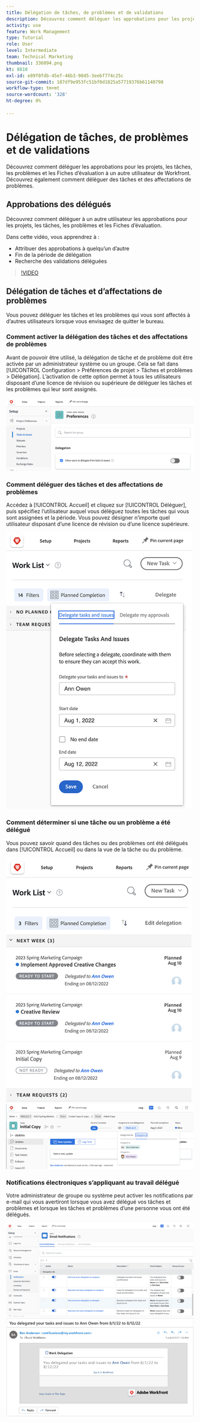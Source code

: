 ```yaml
---
title: Délégation de tâches, de problèmes et de validations
description: Découvrez comment déléguer les approbations pour les projets, les tâches, les problèmes et les Fiches d’évaluation à un autre utilisateur de Workfront. Découvrez également comment déléguer des tâches et des affectations de problèmes.
activity: use
feature: Work Management
type: Tutorial
role: User
level: Intermediate
team: Technical Marketing
thumbnail: 336094.png
kt: 8810
exl-id: e89f0fdb-45ef-46b3-9845-3eebf774c25c
source-git-commit: 187df9e953fc51bf0d1825a57719376b61140798
workflow-type: tm+mt
source-wordcount: '328'
ht-degree: 0%

---
```


# Délégation de tâches, de problèmes et de validations

Découvrez comment déléguer les approbations pour les projets, les tâches, les problèmes et les Fiches d’évaluation à un autre utilisateur de Workfront. Découvrez également comment déléguer des tâches et des affectations de problèmes.

## Approbations des délégués

Découvrez comment déléguer à un autre utilisateur les approbations pour les projets, les tâches, les problèmes et les Fiches d’évaluation.

Dans cette vidéo, vous apprendrez à :

* Attribuer des approbations à quelqu’un d’autre
* Fin de la période de délégation
* Recherche des validations déléguées

>[!VIDEO](https://video.tv.adobe.com/v/336094/?quality=12)

<!---
learn more URLS
Delegate approval request
--->

## Délégation de tâches et d’affectations de problèmes

Vous pouvez déléguer les tâches et les problèmes qui vous sont affectés à d’autres utilisateurs lorsque vous envisagez de quitter le bureau.

### Comment activer la délégation des tâches et des affectations de problèmes

Avant de pouvoir être utilisé, la délégation de tâche et de problème doit être activée par un administrateur système ou un groupe. Cela se fait dans [!UICONTROL Configuration > Préférences de projet > Tâches et problèmes > Délégation]. L’activation de cette option permet à tous les utilisateurs disposant d’une licence de révision ou supérieure de déléguer les tâches et les problèmes qui leur sont assignés.

![Capture d&#39;écran montrant [!UICONTROL Configuration] préférences de délégation](assets/delegation-1.png)

### Comment déléguer des tâches et des affectations de problèmes

Accédez à [!UICONTROL Accueil] et cliquez sur [!UICONTROL Déléguer], puis spécifiez l’utilisateur auquel vous déléguez toutes les tâches qui vous sont assignées et la période. Vous pouvez désigner n’importe quel utilisateur disposant d’une licence de révision ou d’une licence supérieure.

![Capture d’écran de l’onglet délégation dans [!UICONTROL Accueil]](assets/delegation-2.png)

### Comment déterminer si une tâche ou un problème a été délégué

Vous pouvez savoir quand des tâches ou des problèmes ont été délégués dans [!UICONTROL Accueil] ou dans la vue de la tâche ou du problème.

![Capture d’écran montrant l’affectation de tâche déléguée dans [!UICONTROL Accueil]](assets/delegation-4.png)
![Capture d’écran montrant l’affectation de tâche déléguée dans la vue de tâche](assets/delegation-3.png)

### Notifications électroniques s’appliquant au travail délégué

Votre administrateur de groupe ou système peut activer les notifications par e-mail qui vous avertiront lorsque vous avez délégué vos tâches et problèmes et lorsque les tâches et problèmes d’une personne vous ont été délégués.

![Capture d&#39;écran montrant [!UICONTROL Configuration] options de notification électronique pour la délégation](assets/delegation-5.png)
![Capture d’écran montrant un email de délégation de travail](assets/delegation-6.png)

